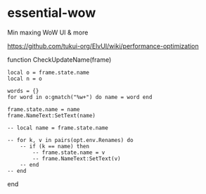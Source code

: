 # essential-wow
Min maxing WoW UI &amp; more

https://github.com/tukui-org/ElvUI/wiki/performance-optimization

function CheckUpdateName(frame)
	
	

	local o = frame.state.name
	local n = o
	
	words = {}
	for word in o:gmatch("%w+") do name = word end
	
	frame.state.name = name
	frame.NameText:SetText(name)
	
	-- local name = frame.state.name
	
	-- for k, v in pairs(opt.env.Renames) do
		-- if (k == name) then
			-- frame.state.name = v
			-- frame.NameText:SetText(v)
		-- end
	-- end
	
end
